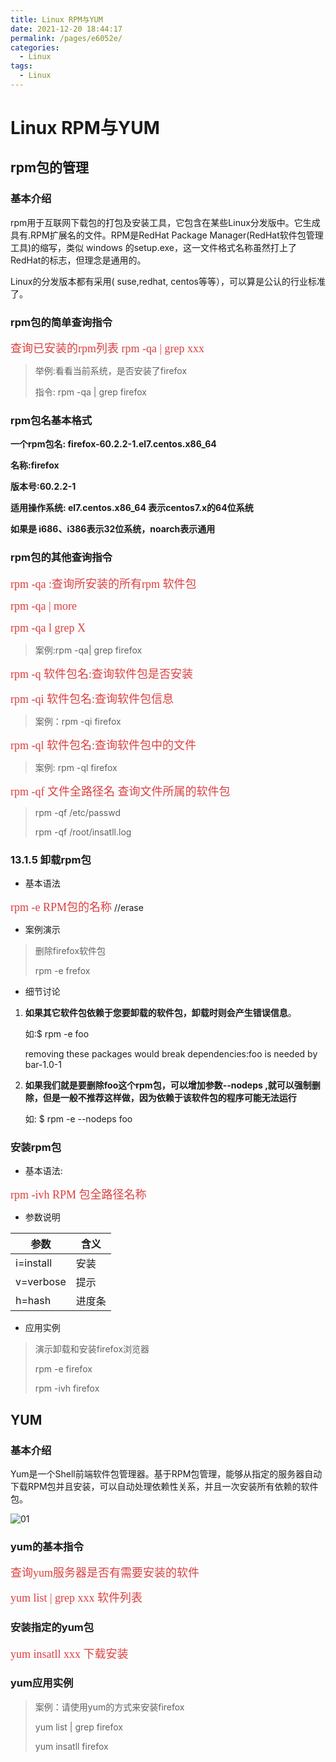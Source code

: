 ```yaml
---
title: Linux RPM与YUM
date: 2021-12-20 18:44:17
permalink: /pages/e6052e/
categories:
  - Linux
tags:
  - Linux
---
```

# Linux RPM与YUM

## rpm包的管理

### 基本介绍

rpm用于互联网下载包的打包及安装工具，它包含在某些Linux分发版中。它生成具有.RPM扩展名的文件。RPM是RedHat Package Manager(RedHat软件包管理工具)的缩写，类似 windows 的setup.exe，这一文件格式名称虽然打上了RedHat的标志，但理念是通用的。

Linux的分发版本都有采用( suse,redhat, centos等等），可以算是公认的行业标准了。

### rpm包的简单查询指令

<font color=#DC4040 size=4 face="黑体">查询已安装的rpm列表    rpm   -qa | grep xxx</font>

> 举例:看看当前系统，是否安装了firefox
>
> 指令: rpm -qa | grep firefox

### rpm包名基本格式

**一个rpm包名: firefox-60.2.2-1.el7.centos.x86_64**

**名称:firefox**

**版本号:60.2.2-1**

**适用操作系统: el7.centos.x86_64   表示centos7.x的64位系统**

**如果是 i686、i386表示32位系统，noarch表示通用**

 ### rpm包的其他查询指令

<font color=#DC4040 size=4 face="黑体">rpm -qa :查询所安装的所有rpm 软件包</font>

<font color=#DC4040 size=4 face="黑体">rpm -qa | more</font>

<font color=#DC4040 size=4 face="黑体">rpm -qa l  grep X</font>      

> 案例:rpm -qa| grep firefox 

<font color=#DC4040 size=4 face="黑体">rpm -q 软件包名:查询软件包是否安装</font>

<font color=#DC4040 size=4 face="黑体">rpm -qi   软件包名:查询软件包信息</font>

> 案例：rpm -qi firefox

<font color=#DC4040 size=4 face="黑体">rpm -ql   软件包名:查询软件包中的文件</font>

> 案例: rpm -ql firefox

<font color=#DC4040 size=4 face="黑体">rpm -qf 文件全路径名 查询文件所属的软件包</font>

> rpm -qf  /etc/passwd
>
> rpm -qf    /root/insatll.log

### 13.1.5 卸载rpm包

+ 基本语法

<font color=#DC4040 size=4 face="黑体">rpm -e RPM包的名称</font>  //erase

+ 案例演示

> 删除firefox软件包
>
> rpm -e frefox

+ 细节讨论

1. **如果其它软件包依赖于您要卸载的软件包，卸载时则会产生错误信息**。

   如:$ rpm -e foo

   removing these packages would break dependencies:foo is needed by bar-1.0-1

2. **如果我们就是要删除foo这个rpm包，可以增加参数--nodeps ,就可以强制删除，但是一般不推荐这样做，因为依赖于该软件包的程序可能无法运行**

   如: $ rpm -e --nodeps foo

### 安装rpm包

+ 基本语法:

<font color=#DC4040 size=4 face="黑体">rpm -ivh RPM 包全路径名称</font>

+ 参数说明

| 参数      | 含义   |
| --------- | ------ |
| i=install | 安装   |
| v=verbose | 提示   |
| h=hash    | 进度条 |

+ 应用实例

> 演示卸载和安装firefox浏览器
>
> rpm -e firefox
>
> rpm -ivh firefox

## YUM

### 基本介绍

Yum是一个Shell前端软件包管理器。基于RPM包管理，能够从指定的服务器自动下载RPM包并且安装，可以自动处理依赖性关系，并且一次安装所有依赖的软件包。

![01](https://cdn.jsdelivr.net/gh/xustudyxu/image-hosting@master/studynotes/Linux/images/13/01.png)

### yum的基本指令

<font color=#DC4040 size=4 face="黑体">查询yum服务器是否有需要安装的软件</font>

<font color=#DC4040 size=4 face="黑体">yum list | grep xxx  软件列表</font>

### 安装指定的yum包

<font color=#DC4040 size=4 face="黑体">yum insatll xxx 下载安装</font>

### yum应用实例

> 案例：请使用yum的方式来安装firefox
>
> yum list | grep firefox
>
> yum insatll firefox


